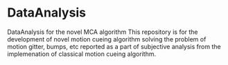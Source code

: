 # DataAnalysis
DataAnalysis for the novel MCA algorithm
This repository is for the development of novel motion cueing algorithm solving the problem of motion gitter, bumps, etc reported as a part of subjective analysis from the implemenation of classical motion cueing algorithm. 

